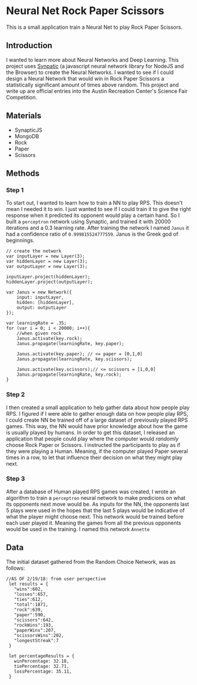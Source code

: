 # Neural Net Rock Paper Scissors

This is a small application train a Neural Net to play Rock Paper Scissors. 

## Introduction

I wanted to learn more about Neural Networks and Deep Learning. This project uses [Synpatic](https://github.com/cazala/synaptic) (a javascript neural network library for NodeJS and the Browser) to create the Neural Networks. I wanted to see if I could design a Neural Network that would win in Rock Paper Scissors a statistically significant amount of times above random. This project and write up are official entries into the Austin Recreation Center's Science Fair Competition.

## Materials
- SynapticJS
- MongoDB
- Rock
- Paper 
- Scissors

## Methods 
### Step 1
To start out, I wanted to learn how to train a NN to play RPS. This doesn't mean I needed it to win. I just wanted to see if I could train it to give the right response when it predicted its opponent would play a certain hand. So I built a `perceptron` network using Synaptic, and trained it with 20000 iterations and a 0.3 learning rate. After training the network I named `Janus` it had a confidence ratio of `0.999815524777559`. Janus is the Greek god of beginnings. 

```
// create the network
var inputLayer = new Layer(3);
var hiddenLayer = new Layer(3);
var outputLayer = new Layer(3);

inputLayer.project(hiddenLayer);
hiddenLayer.project(outputLayer);

var Janus = new Network({
	input: inputLayer,
	hidden: [hiddenLayer],
	output: outputLayer
});

var learningRate = .35;
for (var i = 0; i < 20000; i++){
	//when given rock
	Janus.activate(key.rock);
	Janus.propagate(learningRate, key.paper);

	Janus.activate(key.paper); // <= paper = [0,1,0]
	Janus.propagate(learningRate, key.scissors);

	Janus.activate(key.scissors);// <= scissors = [1,0,0]
	Janus.propagate(learningRate, key.rock);
}
```

### Step 2
I then created a small application to help gather data about how people play RPS. I figured if I were able to gather enough data on how people play RPS, I could create NN be trained off of a large dataset of previously played RPS games. This way, the NN would have prior knowledge about how the game is usually played by humans. In order to get this dataset, I released an application that people could play where the computer would _randomly_ choose Rock Paper or Scissors. I instructed the participants to play as if they were playing a Human. Meaning, if the computer played Paper several times in a row, to let that influence their decision on what they might play next. 

### Step 3
After a database of Human played RPS games was created, I wrote an algorithm to train a `perceptron` neural network to make predicions on what its opponents next move would be. As inputs for the NN, the opponents last 5 plays were used in the hopes that the last 5 plays would be indicative of what the player might choose next. This network would be trained before each user played it. Meaning the games from all the previous opponents would be used in the training. I named this network `Annette`


## Data
The initial dataset gathered from the Random Choice Network, was as follows: 

```
//AS OF 2/19/18: from user perspective
 let results = {
   "wins":602,
   "losses":657,
   "ties":612,
   "total":1871,
   "rock":639,
   "paper":590,
   "scissors":642,
   "rockWins":193,
   "paperWins":207,
   "scissorsWins":202,
   "longestStreak":7
 }

 let percentageResults = {
   winPercentage: 32.18,
   tiePercentage: 32.71,
   lossPercentage: 35.11,
 }
```
